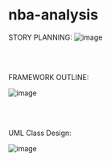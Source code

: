 # nba-analysis

STORY PLANNING:
![image](https://github.com/Pitsco/nba-analysis/assets/45215873/f763f0e5-66c8-4784-b8fb-1560c3c00a5e)

<br>
<br>

FRAMEWORK OUTLINE:

![image](https://github.com/Pitsco/nba-analysis/assets/45215873/c931e546-fb28-4e41-bf8e-4ac20159365e)


<br>
<br>

UML Class Design:

![image](https://github.com/Pitsco/nba-analysis/assets/45215873/8cd6755e-5a83-42f6-b9cf-b5697f9d5a79)
